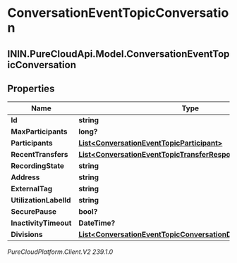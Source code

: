 # ConversationEventTopicConversation

## ININ.PureCloudApi.Model.ConversationEventTopicConversation

## Properties

|Name | Type | Description | Notes|
|------------ | ------------- | ------------- | -------------|
| **Id** | **string** |  | [optional] |
| **MaxParticipants** | **long?** |  | [optional] |
| **Participants** | [**List&lt;ConversationEventTopicParticipant&gt;**](ConversationEventTopicParticipant) |  | [optional] |
| **RecentTransfers** | [**List&lt;ConversationEventTopicTransferResponse&gt;**](ConversationEventTopicTransferResponse) |  | [optional] |
| **RecordingState** | **string** |  | [optional] |
| **Address** | **string** |  | [optional] |
| **ExternalTag** | **string** |  | [optional] |
| **UtilizationLabelId** | **string** |  | [optional] |
| **SecurePause** | **bool?** |  | [optional] |
| **InactivityTimeout** | **DateTime?** |  | [optional] |
| **Divisions** | [**List&lt;ConversationEventTopicConversationDivisionMembership&gt;**](ConversationEventTopicConversationDivisionMembership) |  | [optional] |



_PureCloudPlatform.Client.V2 239.1.0_
